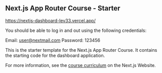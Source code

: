 ## Next.js App Router Course - Starter

https://nextjs-dashboard-lev33.vercel.app/

You should be able to log in and out using the following credentials:

Email: user@nextmail.com
Password: 123456


This is the starter template for the Next.js App Router Course. It contains the starting code for the dashboard application.

For more information, see the [course curriculum](https://nextjs.org/learn) on the Next.js Website.

